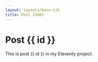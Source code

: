 ```yaml
---
layout: layouts/base.njk
title: Post 13403
---
```


# Post {{ id }}

This is post {{ id }} in my Eleventy project.
